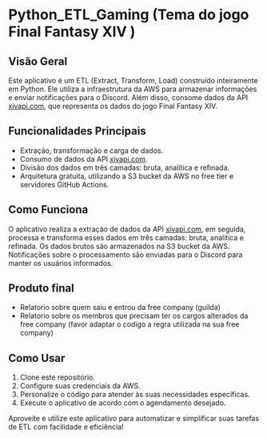 # Python_ETL_Gaming (Tema do jogo Final Fantasy XIV )

## Visão Geral

Este aplicativo é um ETL (Extract, Transform, Load) construído inteiramente em Python. 
Ele utiliza a infraestrutura da AWS para armazenar informações e enviar notificações para o Discord. Além disso, consome dados da API [xivapi.com](https://xivapi.com), que representa os dados do jogo Final Fantasy XIV.

## Funcionalidades Principais

- Extração, transformação e carga de dados.
- Consumo de dados da API [xivapi.com](https://xivapi.com).
- Divisão dos dados em três camadas: bruta, analítica e refinada.
- Arquitetura gratuita, utilizando a S3 bucket da AWS no free tier e servidores GitHub Actions.

## Como Funciona

O aplicativo realiza a extração de dados da API [xivapi.com](https://xivapi.com), em seguida, processa e transforma esses dados em três camadas: bruta, analítica e refinada. 
Os dados brutos são armazenados na S3 bucket da AWS. Notificações sobre o processamento são enviadas para o Discord para manter os usuários informados.

## Produto final
 - Relatorio sobre quem saiu e entrou da free company (guilda)
 - Relatorio sobre os membros que precisam ter os cargos alterados da free company (favor adaptar o codigo a regra utilizada na sua free company)

## Como Usar

1. Clone este repositório.
2. Configure suas credenciais da AWS.
3. Personalize o código para atender às suas necessidades específicas.
4. Execute o aplicativo de acordo com o agendamento desejado.


Aproveite e utilize este aplicativo para automatizar e simplificar suas tarefas de ETL com facilidade e eficiência!
